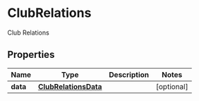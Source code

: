 

# ClubRelations

Club Relations

## Properties

| Name | Type | Description | Notes |
|------------ | ------------- | ------------- | -------------|
|**data** | [**ClubRelationsData**](ClubRelationsData.md) |  |  [optional] |



